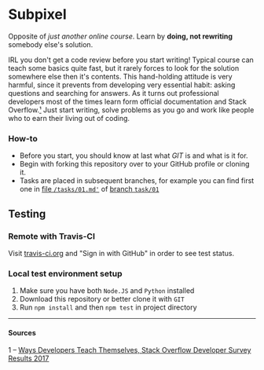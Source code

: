 # Subpixel

Opposite of _just another online course_. Learn by **doing, not rewriting** somebody else's solution.

IRL you don't get a code review before you start writing! Typical course can teach some basics quite fast, but it rarely forces to look for the solution somewhere else then it's contents. This hand-holding attitude is very harmful, since it prevents from developing very essential habit: asking questions and searching for answers. As it turns out professional developers most of the times learn form official documentation and Stack Overflow.[&sup1;](#sources) Just start writing, solve problems as you go and work like people who to earn their living out of coding.

### How-to
* Before you start, you should know at last what _GIT_ is and what is it for.
* Begin with forking this repository over to your GitHub profile or cloning it.
* Tasks are placed in subsequent branches, for example you can find first one in [file `/tasks/01.md'`](https://github.com/Tymek/Subpixel/blob/task/01/tasks/01.md) of [branch `task/01`](https://github.com/Tymek/Subpixel/tree/task/01)

## Testing
### Remote with Travis-CI
Visit [travis-ci.org](travis-ci.org) and "Sign in with GitHub" in order to see test status.

### Local test environment setup
1. Make sure you have both `Node.JS` and `Python` installed
2. Download this repository or better clone it with `GIT`
3. Run `npm install` and then `npm test` in project directory

---
#### Sources
1 – [Ways Developers Teach Themselves, Stack Overflow Developer Survey Results 2017](https://stackoverflow.com/insights/survey/2017/#developer-profile-ways-developers-teach-themselves)
